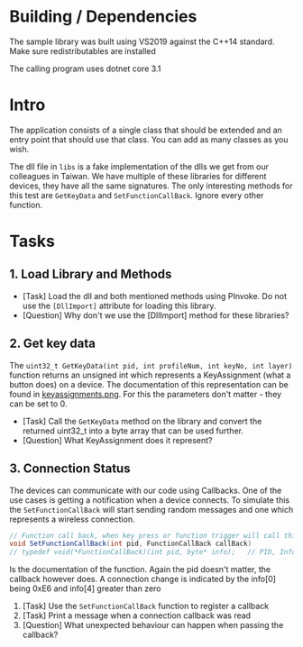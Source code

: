 # Building / Dependencies
The sample library was built using VS2019 against the C++14 standard. Make sure redistributables are installed

The calling program uses dotnet core 3.1

# Intro

The application consists of a single class that should be extended and an entry point that should use that class.
You can add as many classes as you wish.

The dll file in `libs` is a fake implementation of the dlls we get from our colleagues in Taiwan. We have multiple of these libraries for different devices, they have all the same signatures. The only interesting methods for this test are `GetKeyData` and `SetFunctionCallBack`. Ignore every other function.

# Tasks

## 1. Load Library and Methods
* [Task] Load the dll and both mentioned methods using PInvoke. Do not use the `[DllImport]` attribute for loading this library.
* [Question] Why don't we use the [DllImport] method for these libraries?

## 2. Get key data
The `uint32_t GetKeyData(int pid, int profileNum, int keyNo, int layer)` function returns an unsigned int which represents a KeyAssignment (what a button does) on a device. The documentation of this representation can be found in [keyassignments.png](./keyassignments.png). For this the parameters don't matter - they can be set to 0.

* [Task] Call the `GetKeyData` method on the library and convert the returned uint32_t into a byte array that can be used further.
* [Question] What KeyAssignment does it represent?

## 3. Connection Status
The devices can communicate with our code using Callbacks. One of the use cases is getting a notification when a device connects. To simulate this the `SetFunctionCallBack` will start sending random messages and one which represents a wireless connection.

```cs
// Function call back, when key press or function trigger will call this callback
void SetFunctionCallBack(int pid, FunctionCallBack callBack)
// typedef void(*FunctionCallBack)(int pid, byte* info);   // PID, Information (size of 8)
```

Is the documentation of the function. Again the pid doesn't matter, the callback however does. A connection change is indicated by the info[0] being 0xE6 and info[4] greater than zero

1. [Task] Use the `SetFunctionCallBack` function to register a callback
2. [Task] Print a message when a connection callback was read
3. [Question] What unexpected behaviour can happen when passing the callback?
